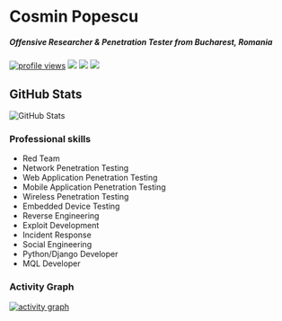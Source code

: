 <h1><strong>Cosmin Popescu</strong></h1>
<h5><strong>Offensive Researcher & Penetration Tester from Bucharest, Romania</strong></h5>

<p align="left">
<a href="#"><img src="https://gpvc.arturio.dev/cosminpopesq" alt="profile views"></a>  
<a href="https://twitter.com/intent/follow?screen_name=penteor_com&tw_p=followbutton"><img src="https://img.shields.io/twitter/follow/penteor_com?label=%40penteor&style=social"></a>  
<a href="https://icosmin.ro"><img src="https://img.shields.io/badge/Blog-Personal-green"></a>  
<a href="https://www.linkedin.com/in/cosminpopesq/"><img src="https://img.shields.io/badge/Linkedin-Personal-blue"></a> 
</p>  

<h2>GitHub Stats</h2>
<p><img src="https://github-readme-stats.vercel.app/api?username=cosminpopesq&amp;show_icons=true" alt="GitHub Stats"></p>


### Professional skills

- Red Team
- Network Penetration Testing
- Web Application Penetration Testing
- Mobile Application Penetration Testing
- Wireless Penetration Testing
- Embedded Device Testing
- Reverse Engineering
- Exploit Development
- Incident Response
- Social Engineering
- Python/Django Developer
- MQL Developer

### Activity Graph

[![activity graph](https://activity-graph.herokuapp.com/graph?username=cosminpopesq&custom_title=Cosmin's%20activity%20graph&theme=github-light&hide_border=true)](https://github.com/cosminpopesq/github-readme-activity-graph)

